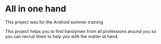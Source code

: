 # All in one hand 

This project was for the Android summer training 

This project helps you to find handymen from all professions around you so you can recruit them to help you with the matter at hand.
